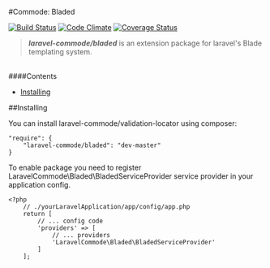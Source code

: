 #Commode: Bladed

[![Build Status](https://travis-ci.org/laravel-commode/bladed.svg?branch=master)](https://travis-ci.org/laravel-commode/bladed)
[![Code Climate](https://codeclimate.com/github/laravel-commode/bladed/badges/gpa.svg)](https://codeclimate.com/github/laravel-commode/bladed)
[![Coverage Status](https://coveralls.io/repos/laravel-commode/bladed/badge.svg?branch=master)](https://coveralls.io/r/laravel-commode/bladed?branch=master)

>**_laravel-commode/bladed_** is an extension package for laravel's Blade templating system.

<br />
####Contents

+ <a href="#installing">Installing</a>


##<a name="service">Installing</a>

You can install laravel-commode/validation-locator using composer:
    
    "require": {
        "laravel-commode/bladed": "dev-master"
    }
To enable package you need to register LaravelCommode\Bladed\BladedServiceProvider service provider in your application config.

    <?php
        // ./yourLaravelApplication/app/config/app.php
        return [
            // ... config code
            'providers' => [
                // ... providers
                'LaravelCommode\Bladed\BladedServiceProvider'
            ]
        ];